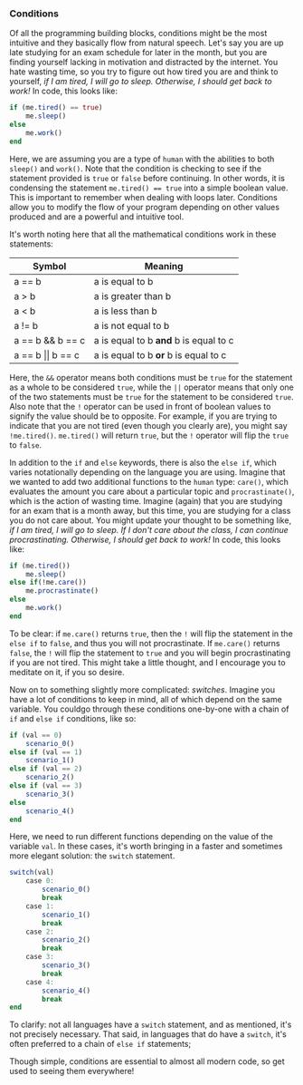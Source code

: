 ### Conditions

Of all the programming building blocks, conditions might be the most intuitive and they basically flow from natural speech.
Let's say you are up late studying for an exam schedule for later in the month, but you are finding yourself lacking in motivation and distracted by the internet.
You hate wasting time, so you try to figure out how tired you are and think to yourself, *if I am tired, I will go to sleep. Otherwise, I should get back to work!*
In code, this looks like:

```julia
if (me.tired() == true)
    me.sleep()
else
    me.work()
end
```

Here, we are assuming you are a type of `human` with the abilities to both `sleep()` and `work()`.
Note that the condition is checking to see if the statement provided is `true` or `false` before continuing.
In other words, it is condensing the statement `me.tired() == true` into a simple boolean value.
This is important to remember when dealing with loops later.
Conditions allow you to modify the flow of your program depending on other values produced and are a powerful and intuitive tool.

It's worth noting here that all the mathematical conditions work in these statements:

| Symbol                       | Meaning                                 |
| ---------------------------  | --------------------------------------- |
| a == b                       | a is equal to b                         |
| a > b                        | a is greater than b                     |
| a < b                        | a is less than b                        |
| a != b                       | a is not equal to b                     |
| a == b && b == c             | a is equal to b **and** b is equal to c |
| a == b &#124;&#124; b == c   | a is equal to b **or** b is equal to c  |

Here, the `&&` operator means both conditions must be `true` for the statement as a whole to be considered `true`, while the `||` operator means that only one of the two statements must be `true` for the statement to be considered `true`.
Also note that the `!` operator can be used in front of boolean values to signify the value should be to opposite.
For example, if you are trying to indicate that you are not tired (even though you clearly are), you might say `!me.tired()`.
`me.tired()` will return `true`, but the `!` operator will flip the `true` to `false`.

In addition to the `if` and `else` keywords, there is also the `else if`, which varies notationally depending on the language you are using.
Imagine that we wanted to add two additional functions to the `human` type: `care()`, which evaluates the amount you care about a particular topic and `procrastinate()`, which is the action of wasting time.
Imagine (again) that you are studying for an exam that is a month away, but this time, you are studying for a class you do not care about.
You might update your thought to be something like, *if I am tired, I will go to sleep. If I don't care about the class, I can continue procrastinating. Otherwise, I should get back to work!*
In code, this looks like:

```julia
if (me.tired())
    me.sleep()
else if(!me.care())
    me.procrastinate()
else
    me.work()
end
```

To be clear: if `me.care()` returns `true`, then the `!` will flip the statement in the `else if` to `false`, and thus you will not procrastinate.
If `me.care()` returns `false`, the `!` will flip the statement to `true` and you will begin procrastinating if you are not tired.
This might take a little thought, and I encourage you to meditate on it, if you so desire.

Now on to something slightly more complicated: *switches*.
Imagine you have a lot of conditions to keep in mind, all of which depend on the same variable.
You couldgo through these conditions one-by-one with a chain of `if` and `else if` conditions, like so:

```julia
if (val == 0)
    scenario_0()
else if (val == 1)
    scenario_1()
else if (val == 2)
    scenario_2()
else if (val == 3)
    scenario_3()
else
    scenario_4()
end
```
Here, we need to run different functions depending on the value of the variable `val`.
In these cases, it's worth bringing in a faster and sometimes more elegant solution: the `switch` statement.

```julia
switch(val)
    case 0:
        scenario_0()
        break
    case 1:
        scenario_1()
        break
    case 2:
        scenario_2()
        break
    case 3:
        scenario_3()
        break
    case 4:
        scenario_4()
        break
end
```


To clarify: not all languages have a `switch` statement, and as mentioned, it's not precisely necessary.
That said, in languages that do have a `switch`, it's often preferred to a chain of `else if` statements;

Though simple, conditions are essential to almost all modern code, so get used to seeing them everywhere!
